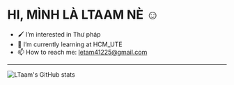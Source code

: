 #                     HI, MÌNH LÀ LTAAM NÈ ☺️

- 🖌️ I’m interested in Thư pháp 
- 🌱 I’m currently learning at HCM_UTE
- 📫 How to reach me: letam41225@gmail.com
---

![LTaam's GitHub stats](https://github-readme-stats.vercel.app/api?username=ltaam&show_icons=true&theme=transparent)
